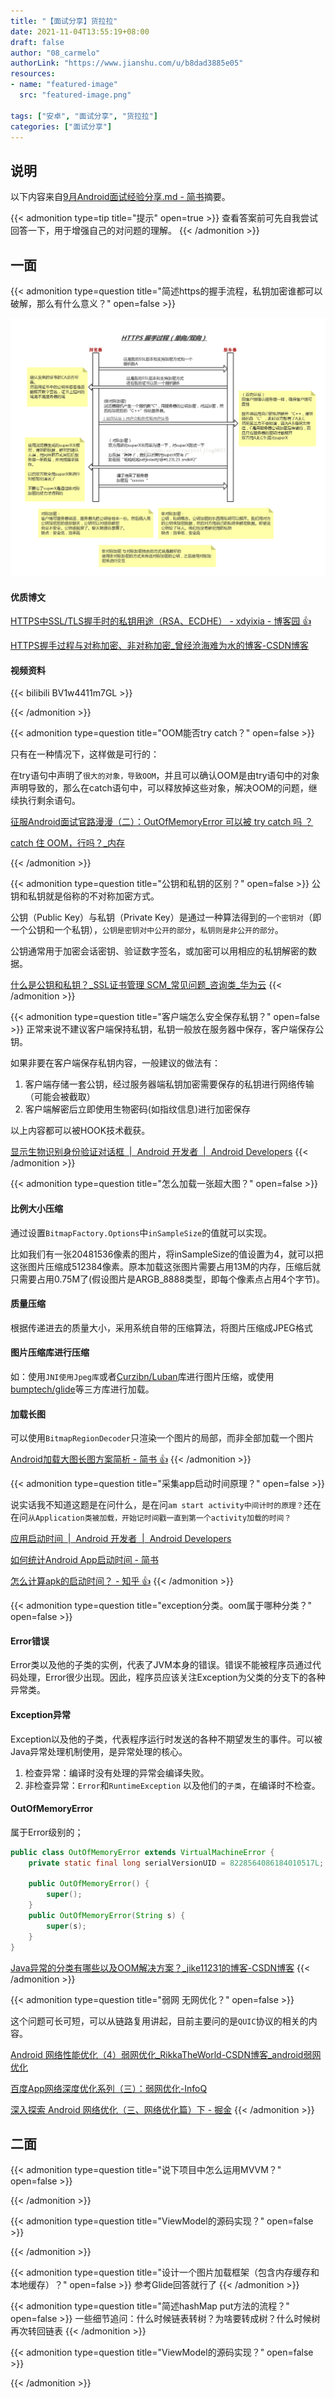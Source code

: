```yaml
---
title: "【面试分享】货拉拉"
date: 2021-11-04T13:55:19+08:00
draft: false
author: "08_carmelo"
authorLink: "https://www.jianshu.com/u/b8dad3885e05"
resources:
- name: "featured-image"
  src: "featured-image.png"

tags: ["安卓", "面试分享", "货拉拉"]
categories: ["面试分享"]
---
```


## 说明

以下内容来自[9月Android面试经验分享.md - 简书](https://www.jianshu.com/p/a1cb87be4a88)摘要。

{{< admonition type=tip title="提示" open=true >}}
查看答案前可先自我尝试回答一下，用于增强自己的对问题的理解。
{{< /admonition >}}


## 一面


{{< admonition type=question title="简述https的握手流程，私钥加密谁都可以破解，那么有什么意义？" open=false >}}

![握手过程](20170920162939593.png)

#### 优质博文

[HTTPS中SSL/TLS握手时的私钥用途（RSA、ECDHE） - xdyixia - 博客园 👍](https://www.cnblogs.com/xdyixia/p/11642480.html)

[HTTPS握手过程与对称加密、非对称加密_曾经沧海难为水的博客-CSDN博客](https://blog.csdn.net/crazyzxljing0621/article/details/78042285)

#### 视频资料
{{< bilibili BV1w4411m7GL >}}

{{< /admonition >}}




{{< admonition type=question title="OOM能否try catch？" open=false >}}

只有在一种情况下，这样做是可行的：

在try语句中声明了`很大的对象，导致OOM`，并且可以确认OOM是由try语句中的对象声明导致的，那么在catch语句中，可以释放掉这些对象，解决OOM的问题，继续执行剩余语句。

[征服Android面试官路漫漫（二）：OutOfMemoryError 可以被 try catch 吗 ？](https://blog.csdn.net/weixin_44339238/article/details/109457126)

[catch 住 OOM，行吗？_内存](https://www.sohu.com/a/340380966_611601)

{{< /admonition >}}






{{< admonition type=question title="公钥和私钥的区别？" open=false >}}
公钥和私钥就是俗称的不对称加密方式。

公钥（Public Key）与私钥（Private Key）是通过一种算法得到的`一个密钥对`（即一个公钥和一个私钥），`公钥是密钥对中公开的部分`，`私钥则是非公开的部分`。

公钥通常用于加密会话密钥、验证数字签名，或加密可以用相应的私钥解密的数据。

[什么是公钥和私钥？_SSL证书管理 SCM_常见问题_咨询类_华为云](https://support.huaweicloud.com/scm_faq/scm_01_0045.html)
{{< /admonition >}}





{{< admonition type=question title="客户端怎么安全保存私钥？" open=false >}}
正常来说不建议客户端保持私钥，私钥一般放在服务器中保存，客户端保存公钥。

如果非要在客户端保存私钥内容，一般建议的做法有：
1. 客户端存储一套公钥，经过服务器端私钥加密需要保存的私钥进行网络传输（可能会被截取）
2. 客户端解密后立即使用生物密码(如指纹信息)进行加密保存

以上内容都可以被HOOK技术截获。

[显示生物识别身份验证对话框  |  Android 开发者  |  Android Developers](https://developer.android.com/training/sign-in/biometric-auth?hl=zh-cn)
{{< /admonition >}}






{{< admonition type=question title="怎么加载一张超大图？" open=false >}}
#### 比例大小压缩

通过设置`BitmapFactory.Options`中`inSampleSize`的值就可以实现。

比如我们有一张20481536像素的图片，将inSampleSize的值设置为4，就可以把这张图片压缩成512384像素。原本加载这张图片需要占用13M的内存，压缩后就只需要占用0.75M了(假设图片是ARGB_8888类型，即每个像素点占用4个字节)。

#### 质量压缩

根据传递进去的质量大小，采用系统自带的压缩算法，将图片压缩成JPEG格式

#### 图片压缩库进行压缩

如：使用`JNI使用Jpeg库`或者[Curzibn/Luban](https://github.com/Curzibn/Luban)库进行图片压缩，或使用[bumptech/glide](https://github.com/bumptech/glide)等三方库进行加载。

#### 加载长图

可以使用`BitmapRegionDecoder`只渲染一个图片的局部，而非全部加载一个图片

[Android加载大图长图方案简析 - 简书 👍](https://www.jianshu.com/p/f2a0d36f0f08)
{{< /admonition >}}





{{< admonition type=question title="采集app启动时间原理？" open=false >}}

说实话我不知道这题是在问什么，是在问`am start activity中间计时的原理？`还在在问`从Application类被加载，开始记时间戳一直到第一个activity加载的时间？`

[应用启动时间  |  Android 开发者  |  Android Developers](https://developer.android.com/topic/performance/vitals/launch-time?hl=zh-cn)

[如何统计Android App启动时间 - 简书](https://www.jianshu.com/p/59a2ca7df681)

[怎么计算apk的启动时间？ - 知乎 👍](https://www.zhihu.com/question/35487841/answer/63011462)
{{< /admonition >}}





{{< admonition type=question title="exception分类。oom属于哪种分类？" open=false >}}

#### Error错误

Error类以及他的子类的实例，代表了JVM本身的错误。错误不能被程序员通过代码处理，Error很少出现。因此，程序员应该关注Exception为父类的分支下的各种异常类。

#### Exception异常

Exception以及他的子类，代表程序运行时发送的各种不期望发生的事件。可以被Java异常处理机制使用，是异常处理的核心。

1. 检查异常：编译时没有处理的异常会编译失败。
2. 非检查异常：`Error`和`RuntimeException` 以及他们的`子类`，在编译时不检查。

#### OutOfMemoryError

属于Error级别的；

```java
public class OutOfMemoryError extends VirtualMachineError {
    private static final long serialVersionUID = 8228564086184010517L;

    public OutOfMemoryError() {
        super();
    }
    public OutOfMemoryError(String s) {
        super(s);
    }
}
```

[Java异常的分类有哪些以及OOM解决方案？_jike11231的博客-CSDN博客](https://blog.csdn.net/jike11231/article/details/117248361)
{{< /admonition >}}





{{< admonition type=question title="弱网 无网优化？" open=false >}}

这个问题可长可短，可以从链路复用讲起，目前主要问的是`QUIC`协议的相关的内容。

[Android 网络性能优化（4）弱网优化_RikkaTheWorld-CSDN博客_android弱网优化](https://blog.csdn.net/rikkatheworld/article/details/109050268)

[百度App网络深度优化系列（三）：弱网优化-InfoQ](https://www.infoq.cn/article/pqmluecekw*dsymqbgvy)

[深入探索 Android 网络优化（三、网络优化篇）下 - 掘金](https://juejin.cn/post/6844904186333642766)
{{< /admonition >}}


## 二面



{{< admonition type=question title="说下项目中怎么运用MVVM？" open=false >}}

{{< /admonition >}}




{{< admonition type=question title="ViewModel的源码实现？" open=false >}}

{{< /admonition >}}





{{< admonition type=question title="设计一个图片加载框架（包含内存缓存和本地缓存）？" open=false >}}
参考Glide回答就行了
{{< /admonition >}}



{{< admonition type=question title="简述hashMap put方法的流程？" open=false >}}
一些细节追问：什么时候链表转树？为啥要转成树？什么时候树再次转回链表
{{< /admonition >}}





{{< admonition type=question title="ViewModel的源码实现？" open=false >}}

{{< /admonition >}}

